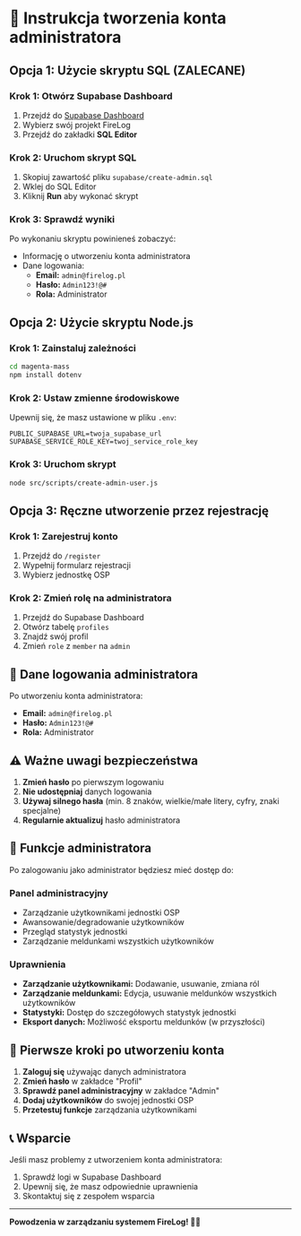 # 🔧 Instrukcja tworzenia konta administratora

## Opcja 1: Użycie skryptu SQL (ZALECANE)

### Krok 1: Otwórz Supabase Dashboard
1. Przejdź do [Supabase Dashboard](https://supabase.com/dashboard)
2. Wybierz swój projekt FireLog
3. Przejdź do zakładki **SQL Editor**

### Krok 2: Uruchom skrypt SQL
1. Skopiuj zawartość pliku `supabase/create-admin.sql`
2. Wklej do SQL Editor
3. Kliknij **Run** aby wykonać skrypt

### Krok 3: Sprawdź wyniki
Po wykonaniu skryptu powinieneś zobaczyć:
- Informację o utworzeniu konta administratora
- Dane logowania:
  - **Email:** `admin@firelog.pl`
  - **Hasło:** `Admin123!@#`
  - **Rola:** Administrator

## Opcja 2: Użycie skryptu Node.js

### Krok 1: Zainstaluj zależności
```bash
cd magenta-mass
npm install dotenv
```

### Krok 2: Ustaw zmienne środowiskowe
Upewnij się, że masz ustawione w pliku `.env`:
```env
PUBLIC_SUPABASE_URL=twoja_supabase_url
SUPABASE_SERVICE_ROLE_KEY=twoj_service_role_key
```

### Krok 3: Uruchom skrypt
```bash
node src/scripts/create-admin-user.js
```

## Opcja 3: Ręczne utworzenie przez rejestrację

### Krok 1: Zarejestruj konto
1. Przejdź do `/register`
2. Wypełnij formularz rejestracji
3. Wybierz jednostkę OSP

### Krok 2: Zmień rolę na administratora
1. Przejdź do Supabase Dashboard
2. Otwórz tabelę `profiles`
3. Znajdź swój profil
4. Zmień `role` z `member` na `admin`

## 🔐 Dane logowania administratora

Po utworzeniu konta administratora:

- **Email:** `admin@firelog.pl`
- **Hasło:** `Admin123!@#`
- **Rola:** Administrator

## ⚠️ Ważne uwagi bezpieczeństwa

1. **Zmień hasło** po pierwszym logowaniu
2. **Nie udostępniaj** danych logowania
3. **Używaj silnego hasła** (min. 8 znaków, wielkie/małe litery, cyfry, znaki specjalne)
4. **Regularnie aktualizuj** hasło administratora

## 🎯 Funkcje administratora

Po zalogowaniu jako administrator będziesz mieć dostęp do:

### Panel administracyjny
- Zarządzanie użytkownikami jednostki OSP
- Awansowanie/degradowanie użytkowników
- Przegląd statystyk jednostki
- Zarządzanie meldunkami wszystkich użytkowników

### Uprawnienia
- **Zarządzanie użytkownikami:** Dodawanie, usuwanie, zmiana ról
- **Zarządzanie meldunkami:** Edycja, usuwanie meldunków wszystkich użytkowników
- **Statystyki:** Dostęp do szczegółowych statystyk jednostki
- **Eksport danych:** Możliwość eksportu meldunków (w przyszłości)

## 🚀 Pierwsze kroki po utworzeniu konta

1. **Zaloguj się** używając danych administratora
2. **Zmień hasło** w zakładce "Profil"
3. **Sprawdź panel administracyjny** w zakładce "Admin"
4. **Dodaj użytkowników** do swojej jednostki OSP
5. **Przetestuj funkcje** zarządzania użytkownikami

## 📞 Wsparcie

Jeśli masz problemy z utworzeniem konta administratora:

1. Sprawdź logi w Supabase Dashboard
2. Upewnij się, że masz odpowiednie uprawnienia
3. Skontaktuj się z zespołem wsparcia

---

**Powodzenia w zarządzaniu systemem FireLog! 🚒🔥**
